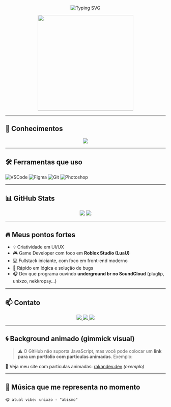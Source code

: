 <!-- Banner animado com partículas -->
<p align="center">
  <img src="https://readme-typing-svg.herokuapp.com?center=true&vCenter=true&lines=Hey!+Eu+sou+o+Rakan!;Desenvolvedor+Web+e+Game+Dev+em+LuaU;Apaixonado+por+Código+e+Design!" alt="Typing SVG" />
</p>

<div align="center">
  <img src="https://cdn.dribbble.com/users/1162077/screenshots/3848914/programmer.gif" width="300px" />
</div>

---

## 🧠 Conhecimentos

<div align="center">
  <img src="https://skillicons.dev/icons?i=html,css,js,react,python,sqlite,lua&perline=7" />
</div>

---

## 🛠️ Ferramentas que uso

![VSCode](https://img.shields.io/badge/VSCode-%23007ACC.svg?&style=flat&logo=visual-studio-code&logoColor=white)
![Figma](https://img.shields.io/badge/Figma-%23F24E1E.svg?&style=flat&logo=figma&logoColor=white)
![Git](https://img.shields.io/badge/Git-%23F05033.svg?&style=flat&logo=git&logoColor=white)
![Photoshop](https://img.shields.io/badge/Photoshop-%2331A8FF.svg?&style=flat&logo=adobe-photoshop&logoColor=white)

---

## 📊 GitHub Stats

<div align="center">
  <img src="https://github-readme-stats.vercel.app/api?username=rakandev&show_icons=true&theme=radical&hide_border=true" />
  <img src="https://github-readme-streak-stats.herokuapp.com?user=rakandev&theme=radical&hide_border=true" />
</div>

---

## 🔥 Meus pontos fortes

- 💡 Criatividade em UI/UX
- 🎮 Game Developer com foco em **Roblox Studio (LuaU)**
- 💻 Fullstack iniciante, com foco em front-end moderno
- 🧠 Rápido em lógica e solução de bugs
- 🎧 Dev que programa ouvindo **underground br no SoundCloud** (pluglip, unixzo, nekkropsy...)

---

## 📫 Contato

<p align="center">
  <a href="https://discord.com/users/SEU_ID_AQUI" target="_blank">
    <img src="https://img.shields.io/badge/Discord-%237289DA?style=for-the-badge&logo=discord&logoColor=white" />
  </a>
  <a href="https://www.instagram.com/SEU_INSTA/" target="_blank">
    <img src="https://img.shields.io/badge/Instagram-%23E4405F?style=for-the-badge&logo=instagram&logoColor=white" />
  </a>
  <a href="mailto:seuemail@gmail.com">
    <img src="https://img.shields.io/badge/Email-%23D14836?style=for-the-badge&logo=gmail&logoColor=white" />
  </a>
</p>

---

## 🌀 Background animado (gimmick visual)

> ⚠️ O GitHub não suporta JavaScript, mas você pode colocar um **link para um portfolio com partículas animadas**. Exemplo:

🔗 Veja meu site com partículas animadas: [rakandev.dev](https://rakandev.dev) *(exemplo)*

---

## 🎵 Música que me representa no momento

```text
🎧 atual vibe: unixzo - "abismo"

